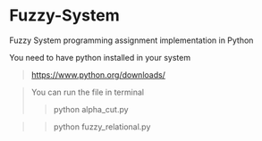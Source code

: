 # Fuzzy-System
Fuzzy System programming assignment implementation in Python

You need to have python installed in your system
  >https://www.python.org/downloads/


>You can run the file in terminal 
  >>python alpha_cut.py
  
  >>python fuzzy_relational.py
